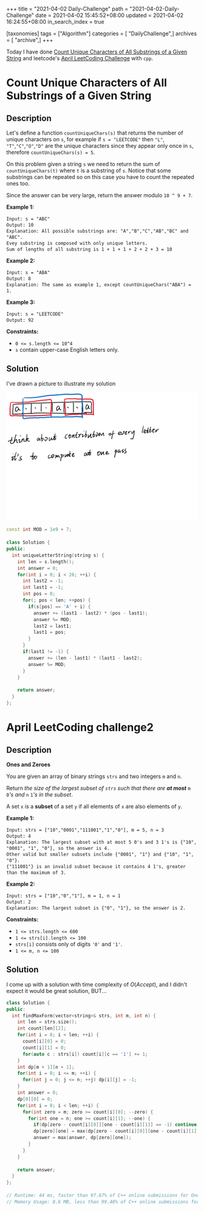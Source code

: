 +++
title = "2021-04-02 Daily-Challenge"
path = "2021-04-02-Daily-Challenge"
date = 2021-04-02 15:45:52+08:00
updated = 2021-04-02 16:24:55+08:00
in_search_index = true

[taxonomies]
tags = ["Algorithm"]
categories = [ "DailyChallenge",]
archives = [ "archive",]
+++

Today I have done [Count Unique Characters of All Substrings of a Given String](https://leetcode.com/problems/count-unique-characters-of-all-substrings-of-a-given-string/) and leetcode's [April LeetCoding Challenge](https://leetcode.com/explore/featured/card/april-leetcoding-challenge-2021/593/week-1-april-1st-april-7th/3693/) with `cpp`.

<!-- more -->

# Count Unique Characters of All Substrings of a Given String

## Description

Let's define a function `countUniqueChars(s)` that returns the number of unique characters on `s`, for example if `s = "LEETCODE"` then `"L"`, `"T"`,`"C"`,`"O"`,`"D"` are the unique characters since they appear only once in `s`, therefore `countUniqueChars(s) = 5`.

On this problem given a string `s` we need to return the sum of `countUniqueChars(t)` where `t` is a substring of `s`. Notice that some substrings can be repeated so on this case you have to count the repeated ones too.

Since the answer can be very large, return the answer modulo `10 ^ 9 + 7`.

 

**Example 1:**

```
Input: s = "ABC"
Output: 10
Explanation: All possible substrings are: "A","B","C","AB","BC" and "ABC".
Evey substring is composed with only unique letters.
Sum of lengths of all substring is 1 + 1 + 1 + 2 + 2 + 3 = 10
```

**Example 2:**

```
Input: s = "ABA"
Output: 8
Explanation: The same as example 1, except countUniqueChars("ABA") = 1.
```

**Example 3:**

```
Input: s = "LEETCODE"
Output: 92
```

 

**Constraints:**

- `0 <= s.length <= 10^4`
- `s` contain upper-case English letters only.

## Solution

I've drawn a picture to illustrate my solution

![illustration](./lc828.png)

``` cpp
const int MOD = 1e9 + 7;

class Solution {
public:
  int uniqueLetterString(string s) {
    int len = s.length();
    int answer = 0;
    for(int i = 0; i < 26; ++i) {
      int last2 = -1;
      int last1 = -1;
      int pos = 0;
      for(; pos < len; ++pos) {
        if(s[pos] == 'A' + i) {
          answer += (last1 - last2) * (pos - last1);
          answer %= MOD;
          last2 = last1;
          last1 = pos;
        }
      }
      if(last1 != -1) {
        answer += (len - last1) * (last1 - last2);
        answer %= MOD;
      }
    }
    
    return answer;
  }
};
```

# April LeetCoding challenge2

## Description

**Ones and Zeroes**

You are given an array of binary strings `strs` and two integers `m` and `n`.

Return *the size of the largest subset of `strs` such that there are **at most*** `m` `0`*'s and* `n` `1`*'s in the subset*.

A set `x` is a **subset** of a set `y` if all elements of `x` are also elements of `y`.

 

**Example 1:**

```
Input: strs = ["10","0001","111001","1","0"], m = 5, n = 3
Output: 4
Explanation: The largest subset with at most 5 0's and 3 1's is {"10", "0001", "1", "0"}, so the answer is 4.
Other valid but smaller subsets include {"0001", "1"} and {"10", "1", "0"}.
{"111001"} is an invalid subset because it contains 4 1's, greater than the maximum of 3.
```

**Example 2:**

```
Input: strs = ["10","0","1"], m = 1, n = 1
Output: 2
Explanation: The largest subset is {"0", "1"}, so the answer is 2.
```

 

**Constraints:**

- `1 <= strs.length <= 600`
- `1 <= strs[i].length <= 100`
- `strs[i]` consists only of digits `'0'` and `'1'`.
- `1 <= m, n <= 100`

## Solution

I come up with a solution with time complexity of $O(Accept)$, and I didn't expect it would be great solution, BUT...

``` cpp
class Solution {
public:
  int findMaxForm(vector<string>& strs, int m, int n) {
    int len = strs.size();
    int count[len][2];
    for(int i = 0; i < len; ++i) {
      count[i][0] = 0;
      count[i][1] = 0;
      for(auto c : strs[i]) count[i][c == '1'] += 1;
    }
    int dp[m + 1][n + 1];
    for(int i = 0; i <= m; ++i) {
      for(int j = 0; j <= n; ++j) dp[i][j] = -1;
    }
    int answer = 0;
    dp[0][0] = 0;
    for(int i = 0; i < len; ++i) {
      for(int zero = m; zero >= count[i][0]; --zero) {
        for(int one = n; one >= count[i][1]; --one) {
          if(dp[zero - count[i][0]][one - count[i][1]] == -1) continue;
          dp[zero][one] = max(dp[zero - count[i][0]][one - count[i][1]] + 1, dp[zero][one]);
          answer = max(answer, dp[zero][one]);
        }
      }
    }
    
    return answer;
  }
};

// Runtime: 44 ms, faster than 97.67% of C++ online submissions for Ones and Zeroes.
// Memory Usage: 8.6 MB, less than 99.46% of C++ online submissions for Ones and Zeroes.
```
